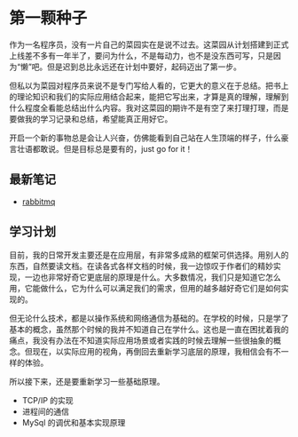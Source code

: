 # 第一颗种子

作为一名程序员，没有一片自己的菜园实在是说不过去。这菜园从计划搭建到正式上线差不多有一年半了，要问为什么，不是每动力，也不是没东西可写，只是因为“懒”吧。但是迟到总比永远还在计划中要好，起码迈出了第一步。

但私以为菜园对程序员来说不是专门写给人看的，它更大的意义在于总结。把书上的理论知识和我们的实际应用结合起来，能把它写出来，才算是真的理解，理解到什么程度全看能总结出什么内容。我对这菜园的期许不是有空了来打理打理，而是要做我的学习记录和总结，希望能真正用好它。

开启一个新的事物总是会让人兴奋，仿佛能看到自己站在人生顶端的样子，什么豪言壮语都敢说。但是目标总是要有的，just go for it！

## 最新笔记

- [rabbitmq](./rabbitmq/rabbitmq.md)

## 学习计划

目前，我的日常开发主要还是在应用层，有非常多成熟的框架可供选择。用别人的东西，自然要读文档。在读各式各样文档的时候，我一边惊叹于作者们的精妙实现，一边也非常好奇它更底层的原理是什么。大多数情况，我们只是知道它怎么用，它能做什么，它为什么可以满足我们的需求，但用的越多越好奇它们是如何实现的。

但无论什么技术，都是以操作系统和网络通信为基础的。在学校的时候，只是学了基本的概念，虽然那个时候的我并不知道自己在学什么。这也是一直在困扰着我的痛点，我没有办法在不知道实际应用场景或者实践的时候去理解一些很抽象的概念。但现在，以实际应用的视角，再倒回去重新学习底层的原理，我相信会有不一样的体验。

所以接下来，还是要重新学习一些基础原理。

- TCP/IP 的实现
- 进程间的通信
- MySql 的调优和基本实现原理
